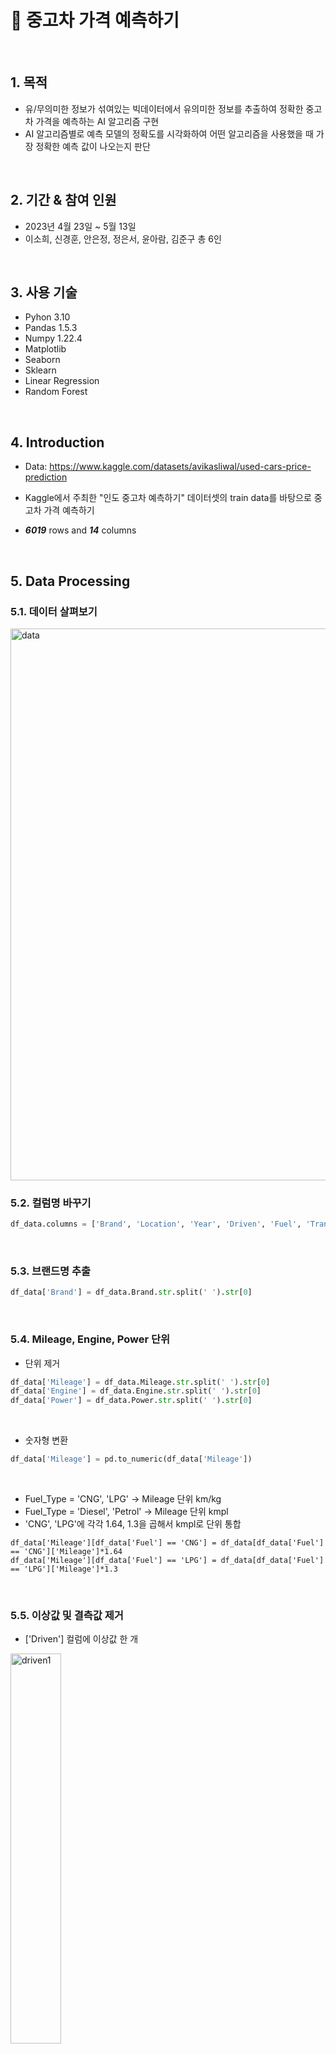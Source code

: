 # :pushpin: 중고차 가격 예측하기


</br>

## 1. 목적
- 유/무의미한 정보가 섞여있는 빅데이터에서 유의미한 정보를 추출하여 정확한 중고차 가격을 예측하는 AI 알고리즘 구현
- AI 알고리즘별로 예측 모델의 정확도를 시각화하여 어떤 알고리즘을 사용했을 때 가장 정확한 예측 값이 나오는지 판단
  

</br>

## 2. 기간 & 참여 인원

- 2023년 4월 23일 ~ 5월 13일
- 이소희, 신경훈, 안은정, 정은서, 윤아람, 김준구 총 6인 


</br>

## 3. 사용 기술

  - Pyhon 3.10
  - Pandas 1.5.3
  - Numpy 1.22.4
  - Matplotlib
  - Seaborn
  - Sklearn
  - Linear Regression
  - Random Forest
</br>

## 4. Introduction

- Data:  https://www.kaggle.com/datasets/avikasliwal/used-cars-price-prediction


- Kaggle에서 주최한 "인도 중고차 예측하기" 데이터셋의 train data를 바탕으로 중고차 가격 예측하기


- ***6019*** rows and ***14*** columns 


</br>

## 5. Data Processing



### 5.1. 데이터 살펴보기



<img width="883" alt="data" src="https://user-images.githubusercontent.com/120240261/236746713-df23f1b3-63f0-4158-b9e8-da0cdc5653f5.png">
</br>


### 5.2. 컬럼명 바꾸기


```python
df_data.columns = ['Brand', 'Location', 'Year', 'Driven', 'Fuel', 'Trans', 'Owner', 'Mileage', 'Engine', 'Power', 'Seats', 'Price']
```
</br>


### 5.3. 브랜드명 추출


```python
df_data['Brand'] = df_data.Brand.str.split(' ').str[0]
```
</br>


### 5.4. Mileage, Engine, Power 단위 


- 단위 제거


```python
df_data['Mileage'] = df_data.Mileage.str.split(' ').str[0]
df_data['Engine'] = df_data.Engine.str.split(' ').str[0]
df_data['Power'] = df_data.Power.str.split(' ').str[0]
```
</br> 
  

- 숫자형 변환


```python
df_data['Mileage'] = pd.to_numeric(df_data['Mileage'])
```
</br>


- Fuel_Type = 'CNG', 'LPG' -> Mileage 단위 km/kg
- Fuel_Type = 'Diesel', 'Petrol' -> Mileage 단위 kmpl
- 'CNG', 'LPG'에 각각 1.64, 1.3을 곱해서 kmpl로 단위 통합


```pyhton
df_data['Mileage'][df_data['Fuel'] == 'CNG'] = df_data[df_data['Fuel'] == 'CNG']['Mileage']*1.64
df_data['Mileage'][df_data['Fuel'] == 'LPG'] = df_data[df_data['Fuel'] == 'LPG']['Mileage']*1.3
```
</br>


### 5.5. 이상값 및 결측값 제거


- ['Driven'] 컬럼에 이상값 한 개


<img src="https://user-images.githubusercontent.com/120240261/236746743-ca32f490-93e2-4dd0-b5b4-92aeb68708d7.png" width="40%" alt="driven1" height="40%">  
</br>


- 이상값 제거 후


<img src="https://user-images.githubusercontent.com/120240261/236748667-dd681ab3-b2a7-4bec-b220-15405c8b6212.png" width="40%" alt="driven2" height="40%">
</br>


- 결측값 제거


```python
df_data = df_data.dropna()
```
</br>  
  

### 5.6. One-Hot Encoding


```python
df_data = pd.get_dummies(df_data, columns = ['Brand', 'Location', 'Fuel', 'Trans', 'Owner'])
```
</br>


### 5.7. Heatmap


- 모든 변수 포함


<img src="https://user-images.githubusercontent.com/120240261/236746753-0c98b960-9a87-443f-aa6d-c94eaf2c6ecd.png" alt="heatmap1">
</br>


- 주요 변수 포함


<img src="https://user-images.githubusercontent.com/120240261/236746756-6ceb91cc-ea50-473b-9f84-79d766c3d748.png" alt="heatmap2" width="60%" height="60%">
</br>


## 6. Machine Learning




### 다중공선성 판단


- 회귀 분석에서 하나의 feature(예측 변수)가 다른 feature와의 상관 관계가 높으면, 회귀 분석 시 부정적인 영향을 미칠 수 있기 때문에, 모델링 하기 전에 먼저 다중 공선성의 존재 여부를 확인 필요


- 보통 다중 공선성을 판단할 때 VIF(Variance Inflation Factors)값 이용


- 일반적으로, VIF > 10인 feature들은 다른 변수와의 상관관계가 높아, 다중 공선성이 존재하는 것으로 판단


- 'Engine'의 VIF Factor = 11
 
 
- 'Engine' 컬럼 포함 version: v1 / 미포함 version: v2
 
 
</br>


### 6.1. Linear Regression


<img src="https://github.com/sohee4/portfolio/assets/120240261/b3e399f4-89a6-4a81-a74b-f458fc6ecc07" alt="linear regression" width="70%" height="70%">
</br>


### 6.2. Random Forest Regressor


<img src="https://github.com/sohee4/portfolio/assets/120240261/db072474-6c42-461f-9689-eb53f18a4465" alt="random forest" width="70%" height="70%">
</br>


### 6.3. Decision Tree Regressor


<img src="https://github.com/sohee4/portfolio/assets/120240261/172d2f80-8712-4e68-a7df-86aa3ebfb5ce" alt="decision tree" width="40%" height="40%">
</br>


### 6.4. MLP Regressor


<img src="https://user-images.githubusercontent.com/120240261/236746767-1a2848dc-7a7b-4110-a9ab-3d44c38b9da7.png" alt="MLP regressor" width="40%" height="40%">
</br>


### 6.5. Statsmodels


```
import statsmodels.api as sm
X_train2 = sm.add_constant(X_train)
model2 = sm.OLS(y_train, X_train2).fit()
model2.summary()
```
</br>


## 7. Conclusion

- Results of v1


| v1  |LR|LR log|RF|RF log|DT|MLP|
|:---:|:---:|:---:|:---:|:---:|:---:|:---:|
|accuracy|0.7830|0.9253|0.9820|0.9912|***0.9999***|0.5556|
|r2 score|0.7790|0.8596|***0.9265***|0.8923|0.7712|0.5300|
|rmse|5.1974|17.1682|***2.9959***|3.6290|5.2883|7.5809|






- Results of v2


| v2  |LR|LR log|RF|RF log|DT|MLP|
|:---:|:---:|:---:|:---:|:---:|:---:|:---:|
|accuracy|0.7799|0.9249|0.9816|0.9912|***0.9999***|0.6257|
|r2 score|0.7771|0.8551|***0.9235***|0.8945|0.7385|0.6286|
|rmse|5.2202|4.2086|***3.0584***|3.5909|5.5638|6.7390|







- 'Engine'컬럼을 제거한 후 머신러닝 모델에 대입한 결과가 오히려 미세하게 안좋게 나옴


- v1과 v2에서 각각 가장 좋은 모델은 변하지 


- 제일 적합했던 모델: Random Forest Regressor



